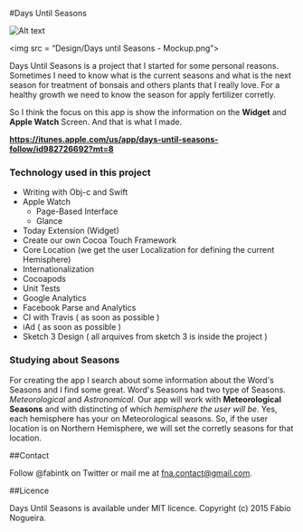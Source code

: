 #Days Until Seasons

![Alt text](https://raw.githubusercontent.com/fabiotk/Days-Until-Seasons-iOS/master/Design/Days%20until%20Seasons%20-%20Mockup.png)


<img src = “Design/Days until Seasons - Mockup.png”>

Days Until Seasons is a project that I started for some personal reasons.
Sometimes I need to know what is the current seasons and what is the next season for treatment of bonsais and others plants that I really love. For a healthy growth we need to know the season for apply fertilizer corretly.

So I think the focus on this app is show the information on the **Widget** and **Apple Watch** Screen. And that is what I made.

**https://itunes.apple.com/us/app/days-until-seasons-follow/id982726692?mt=8**

### Technology used in this project

* Writing with Obj-c and Swift
*	Apple Watch
	*	Page-Based Interface
	*	Glance
*	Today Extension (Widget)
*	Create our own Cocoa Touch Framework
*	Core Location (we get the user Localization for defining the current Hemisphere)
*	Internationalization
*	Cocoapods
*	Unit Tests
*	Google Analytics
*	Facebook Parse and Analytics
*	CI with Travis ( as soon as possible )
*	iAd ( as soon as possible )
*	Sketch 3 Design ( all arquives from sketch 3 is inside the project )

### Studying about Seasons

For creating the app I search about some information about the Word's Seasons and I find some great.
Word's Seasons had two type of Seasons. *Meteorological* and *Astronomical*.
Our app will work with **Meteorological Seasons** and with distincting of which *hemisphere the user will be*. Yes, each hemisphere has your on Meteorological seasons. So, if the user location is on Northern Hemisphere, we will set the corretly seasons for that location.

##Contact

Follow @fabintk on Twitter or mail me at fna.contact@gmail.com.

##Licence

Days Until Seasons is available under MIT licence.
Copyright (c) 2015 Fábio Nogueira.
